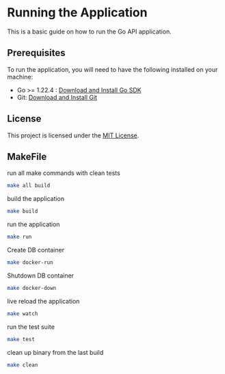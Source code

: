 # Running the Application

This is a basic guide on how to run the Go API application.

## Prerequisites

To run the application, you will need to have the following installed on your machine:

- Go >= 1.22.4 : [Download and Install Go SDK](https://go.dev/doc/install)
- Git: [Download and Install Git](https://git-scm.com/downloads)


## License

This project is licensed under the [MIT License](LICENSE).


## MakeFile

run all make commands with clean tests
```bash
make all build
```

build the application
```bash
make build
```

run the application
```bash
make run
```

Create DB container
```bash
make docker-run
```

Shutdown DB container
```bash
make docker-down
```

live reload the application
```bash
make watch
```

run the test suite
```bash
make test
```

clean up binary from the last build
```bash
make clean
```